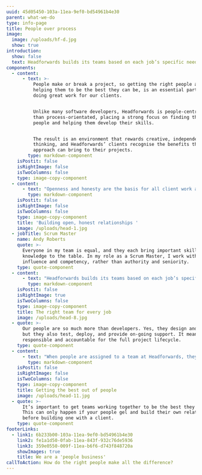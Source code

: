 ```yaml
---
uuid: 45d05450-103a-11ea-9ef0-bd54961b4e30
parent: what-we-do
type: info-page
title: People over process
image:
  image: /uploads/hf-d.jpg
  show: true
introduction:
  show: false
  text: Headforwards builds its teams based on each job’s specific needs
components:
  - content:
      - text: >-
          People make or break a project, so getting the right people and
          helping them to be the best they can be, is an essential part of us
          doing great work for our clients. 


          Unlike many software developers, Headforwards is people-centric rather
          than process-orientated, placing a strong focus on finding the right
          people and helping them develop their skills. 


          The result is an environment that rewards creative, independent
          thinking, and Headforwards’ clients recognise the benefits this
          approach can bring to their projects.
        type: markdown-component
    isPostit: false
    isRightImage: false
    isTwoColumns: false
    type: image-copy-component
  - content:
      - text: "Openness and honesty are the basis for all client work at Headforwards. Right from the off, both Headforwards teams and clients are included on instant messaging channels and deployment systems. \n\n\rThis creates complete transparency – so clients not only see what work is being done, they can react to it immediately with their thoughts and feedback."
        type: markdown-component
    isPostit: false
    isRightImage: false
    isTwoColumns: false
    type: image-copy-component
    title: 'Building open, honest relationships '
    image: /uploads/head-1.jpg
  - jobTitle: Scrum Master
    name: Andy Roberts
    quote: >-
      Everyone in my team is equal, and they each bring important skills and
      knowledge to the table. In my role as a Scrum Master, I work with
      influence and competency, rather than authority and seniority.
    type: quote-component
  - content:
      - text: "Headforwards builds its teams based on each job’s specific needs. That’s why an initial workshop with the client at the start of the relationship is key. \r\n\nIt’s an opportunity for clients to establish their exact requirements, so the team at Headforwards can estimate the project’s scope, and even make a start the very same day."
        type: markdown-component
    isPostit: false
    isRightImage: true
    isTwoColumns: false
    type: image-copy-component
    title: The right team for every job
    image: /uploads/head-8.jpg
  - quote: >-
      Our people are so much more than developers. Yes, they design and build,
      but they also test, deploy, and provide on-going support. It means they’re
      responsible and accountable for the full project lifecycle.
    type: quote-component
  - content:
      - text: "When people are assigned to a team at Headforwards, they’re not expected to hit the ground running. For a team to gel well enough to do great work it needs great coaching and strong, supportive relationships.  \n\n\rThese relationships are at the heart of everything Headforwards does, and play a big part in the great service the company offers to its clients."
        type: markdown-component
    isPostit: false
    isRightImage: false
    isTwoColumns: false
    type: image-copy-component
    title: Getting the best out of people
    image: /uploads/head-11.jpg
  - quote: >-
      It’s important to get teams working together to be the best they can be.
      This can only happen if your people gel and build their own relationships
      before building one with a client.
    type: quote-component
footerLinks:
  - link1: 6b233b00-103a-11ea-9ef0-bd54961b4e30
    link2: fe1a1d50-0fab-11ea-843f-932c76de5936
    link3: 359e0550-009f-11ea-b6f6-d743f848720a
    showImages: true
    title: We are a 'people business'
callToAction: How do the right people make all the difference?
---
```


